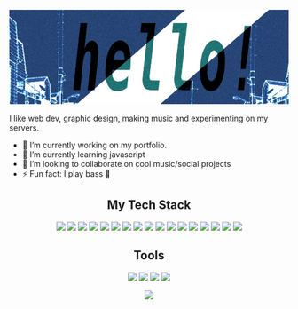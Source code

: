 [![header](./header.jpg)](https://github.com/cutratefuture)

I like web dev, graphic design, making music and experimenting on my servers.

- 🔭 I’m currently working on my portfolio.
- 🌱 I’m currently learning javascript
- 👯 I’m looking to collaborate on cool music/social projects
- ⚡ Fun fact: I play bass 🎸

<h2 align="center">My Tech Stack</h2>
<p align="center">
<img src="https://img.shields.io/badge/DigitalOcean-%230167ff.svg?style=flat&logo=digitalOcean&logoColor=white"/>
<img src="https://img.shields.io/badge/-Git-%23F05032?style=flat&logo=git&logoColor=%23ffffff"/>
<img src="http://img.shields.io/badge/-Apache-E11E27?style=flat&logo=apache"/>
<img src="http://img.shields.io/badge/-NGINX-269539?style=flat&logo=nginx&logoColor=white"/>
<img src="http://img.shields.io/badge/-PHP-8892BF?style=flat&logo=php&logoColor=white"/>
<img src="http://img.shields.io/badge/-WordPress-0073AA?style=flat&logo=wordpress&logoColor=white"/>

<img src="https://img.shields.io/badge/-HTML5-%23E44D27?style=flat&logo=html5&logoColor=white"/>
<img src="https://img.shields.io/badge/-CSS3-%231572B6?style=flat&logo=css3"/>
<img src="https://img.shields.io/badge/-Sass-%23CC6699?style=flat&logo=sass&logoColor=white"/>
<img src="https://img.shields.io/badge/-JavaScript-%23F7DF1C?style=flat&logo=javascript&logoColor=000000&labelColor=%23F7DF1C&color=%23FFCE5A"/>
<img src="http://img.shields.io/badge/-Bootstrap-7952B3?style=flat&logo=bootstrap&logoColor=white"/>
<img src="https://img.shields.io/badge/-Nodejs-black?style=flat&logo=Node.js"/>
<img src="https://img.shields.io/badge/express.js-%23404d59.svg?style=flat&logo=express&logoColor=%2361DAFB"/>
<img src="https://img.shields.io/badge/Gatsby-%23663399.svg?style=flat&logo=gatsby&logoColor=white"/>

<img src="https://img.shields.io/badge/MariaDB-003545?style=flat&logo=mariadb&logoColor=white"/>
<img src="https://img.shields.io/badge/MongoDB-%234ea94b.svg?style=flat&logo=mongodb&logoColor=white"/>
<img src="http://img.shields.io/badge/-MySQL-007599?style=flat&logo=MySQL&logoColor=white"/>
</p>

<h2 align="center">Tools</h2>

<p align="center">

<img src="https://img.shields.io/badge/Visual%20Studio%20Code-0078d7.svg?style=flat&logo=visual-studio-code&logoColor=white"/>
<img src="https://img.shields.io/badge/Adobe%20Illustrator-%23FF9A00.svg?style=flat&logo=adobeillustrator&logoColor=white"/>
<img src="https://img.shields.io/badge/Adobe%20InDesign-49021F?style=flat&logo=adobeindesign&logoColor=white"/>
<img src="https://img.shields.io/badge/Adobe%20Photoshop-%2331A8FF.svg?style=flat&logo=adobephotoshop&logoColor=white"/>
</p>

<p align = "center">
 <img  src="http://github-readme-streak-stats.herokuapp.com?user=cutratefuture&theme=dark&date_format=M%20j%5B%2C%20Y%5D" />
</p> 
